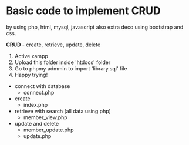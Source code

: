 # Basic code to implement CRUD
by using php, html, mysql, javascript also extra deco using bootstrap and css.

**CRUD** - create, retrieve, update, delete

1. Active xampp
2. Upload this folder inside 'htdocs' folder
3. Go to phpmy admmin to import 'library.sql' file
4. Happy trying!

- connect with database
  - connect.php
- create
  - index.php
- retrieve with search (all data using php)
  - member_view.php
- update and delete
  - member_update.php
  - update.php
  
  
